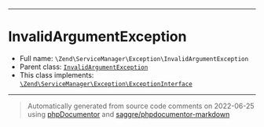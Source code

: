***

# InvalidArgumentException





* Full name: `\Zend\ServiceManager\Exception\InvalidArgumentException`
* Parent class: [`InvalidArgumentException`](../../../InvalidArgumentException.md)
* This class implements:
[`\Zend\ServiceManager\Exception\ExceptionInterface`](./ExceptionInterface.md)






***
> Automatically generated from source code comments on 2022-06-25 using [phpDocumentor](http://www.phpdoc.org/) and [saggre/phpdocumentor-markdown](https://github.com/Saggre/phpDocumentor-markdown)
